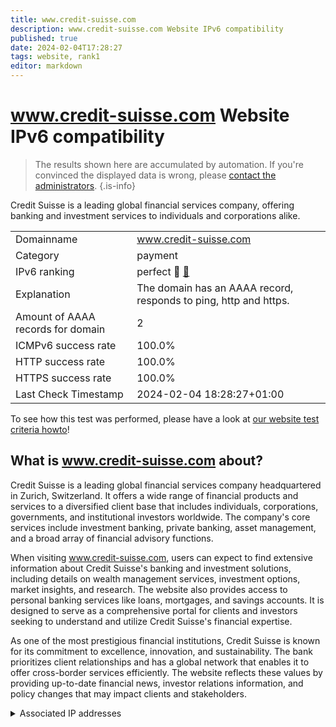 ```yaml
---
title: www.credit-suisse.com
description: www.credit-suisse.com Website IPv6 compatibility
published: true
date: 2024-02-04T17:28:27
tags: website, rank1
editor: markdown
---
```


# www.credit-suisse.com Website IPv6 compatibility

> The results shown here are accumulated by automation. If you're convinced the displayed data is wrong, please [contact the administrators](/howto/chat). 
{.is-info}

Credit Suisse is a leading global financial services company, offering banking and investment services to individuals and corporations alike.


|   |   |
| - | - |
| Domainname | www.credit-suisse.com
| Category | payment |
| IPv6 ranking | perfect :1st_place_medal: [🔗](/howto/ranking) |
| Explanation | The domain has an AAAA record, responds to ping, http and https. |
| Amount of AAAA records for domain | 2 |
| ICMPv6 success rate | 100.0%|
| HTTP success rate | 100.0% |
| HTTPS success rate | 100.0% |
| Last Check Timestamp | 2024-02-04 18:28:27+01:00 |

To see how this test was performed, please have a look at [our website test criteria howto](/howto/testcriteria/website)!


## What is www.credit-suisse.com about?
Credit Suisse is a leading global financial services company headquartered in Zurich, Switzerland. It offers a wide range of financial products and services to a diversified client base that includes individuals, corporations, governments, and institutional investors worldwide. The company's core services include investment banking, private banking, asset management, and a broad array of financial advisory functions.

When visiting www.credit-suisse.com, users can expect to find extensive information about Credit Suisse's banking and investment solutions, including details on wealth management services, investment options, market insights, and research. The website also provides access to personal banking services like loans, mortgages, and savings accounts. It is designed to serve as a comprehensive portal for clients and investors seeking to understand and utilize Credit Suisse's financial expertise.

As one of the most prestigious financial institutions, Credit Suisse is known for its commitment to excellence, innovation, and sustainability. The bank prioritizes client relationships and has a global network that enables it to offer cross-border services efficiently. The website reflects these values by providing up-to-date financial news, investor relations information, and policy changes that may impact clients and stakeholders.



<details>
<summary>Associated IP addresses</summary>

2a02:26f0:280:193::1bb1

2a02:26f0:280:18e::1bb1

</details>
